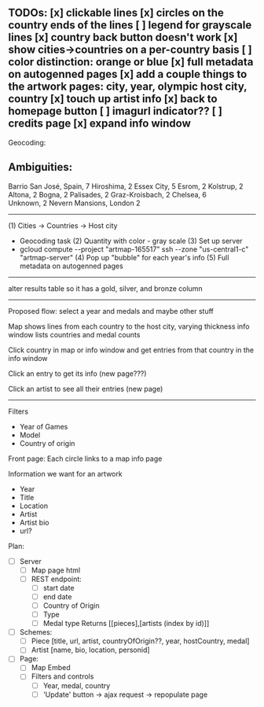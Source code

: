 TODOs:
[x] clickable lines
  [x] circles on the country ends of the lines
[ ] legend for grayscale lines
[x] country back button doesn't work
[x] show cities->countries on a per-country basis
  [ ] color distinction: orange or blue
[x] full metadata on autogenned pages
  [x] add a couple things to the artwork pages:
      city, year, olympic host city, country
      [x] touch up artist info
[x] back to homepage button
[ ] imagurl indicator??
[ ] credits page
[x] expand info window
-----------------

Geocoding:

Ambiguities:
------------
Barrio San José, Spain,   7
Hiroshima,                2
Essex City,               5
Esrom,                    2
Kolstrup,                 2
Altona,                   2
Bogna,                    2
Palisades,                2
Graz-Kroisbach,           2
Chelsea,                  6           
Unknown,                  2
Nevern Mansions, London   2

-----------------------------

(1) Cities -> Countries -> Host city
  - Geocoding task
(2) Quantity with color - gray scale
(3) Set up server
  - gcloud compute --project "artmap-165517" ssh --zone "us-central1-c" "artmap-server"
(4) Pop up "bubble" for each year's info
(5) Full metadata on autogenned pages

----------------------------

alter results table so it has a gold, silver, and bronze column

-------------
Proposed flow: select a year and medals and maybe other stuff

Map shows lines from each country to the host city, varying thickness
info window lists countries and medal counts

Click country in map or info window and get entries from that country in the info window

Click an entry to get its info (new page???)

Click an artist to see all their entries (new page)

-----------
Filters
- Year of Games
- Model
- Country of origin

Front page:
Each circle links to a map info page

Information we want for an artwork
- Year
- Title
- Location
- Artist
- Artist bio
- url?


Plan:
- [ ] Server
  - [ ] Map page html
  - [ ] REST endpoint:
    - [ ] start date
    - [ ] end date
    - [ ] Country of Origin
    - [ ] Type
    - [ ] Medal type
    Returns [[pieces],[artists (index by id)]]
- [ ] Schemes:
  - [ ] Piece
        [title, url, artist, countryOfOrigin??, year, hostCountry, medal]
  - [ ] Artist
        [name, bio, location, personid]
- [ ] Page:
  - [ ] Map Embed
  - [ ] Filters and controls
    - [ ] Year, medal, country
    - [ ] 'Update' button -> ajax request -> repopulate page
